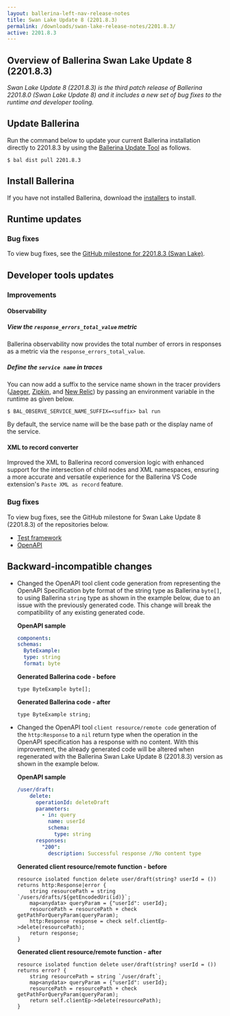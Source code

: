 ```yaml
---
layout: ballerina-left-nav-release-notes
title: Swan Lake Update 8 (2201.8.3) 
permalink: /downloads/swan-lake-release-notes/2201.8.3/
active: 2201.8.3
---
```


## Overview of Ballerina Swan Lake Update 8 (2201.8.3)

<em>Swan Lake Update 8 (2201.8.3) is the third patch release of Ballerina 2201.8.0 (Swan Lake Update 8) and it includes a new set of bug fixes to the runtime and developer tooling.</em>

## Update Ballerina

Run the command below to update your current Ballerina installation directly to 2201.8.3 by using the [Ballerina Update Tool](/learn/update-tool/) as follows.

```
$ bal dist pull 2201.8.3
```

## Install Ballerina

If you have not installed Ballerina, download the [installers](/downloads/#swanlake) to install.

## Runtime updates

### Bug fixes

To view bug fixes, see the [GitHub milestone for 2201.8.3 (Swan Lake)](https://github.com/ballerina-platform/ballerina-lang/issues?q=is%3Aissue+milestone%3A2201.8.3+label%3AType%2FBug+is%3Aclosed+label%3ATeam%2FjBallerina).

## Developer tools updates

### Improvements

#### Observability

##### View the `response_errors_total_value` metric

Ballerina observability now provides the total number of errors in responses as a metric via the `response_errors_total_value`.

##### Define the `service name` in traces

You can now add a suffix to the service name shown in the tracer providers ([Jaeger](https://www.jaegertracing.io/), [Zipkin](https://zipkin.io/), and [New Relic](https://newrelic.com/welcome-back)) by passing an environment variable in the runtime as given below. 

```
$ BAL_OBSERVE_SERVICE_NAME_SUFFIX=<suffix> bal run
```

By default, the service name will be the base path or the display name of the service.

#### XML to record converter

Improved the XML to Ballerina record conversion logic with enhanced support for the intersection of child nodes and XML namespaces, ensuring a more accurate and versatile experience for the Ballerina VS Code extension's `Paste XML as record` feature.

### Bug fixes

To view bug fixes, see the GitHub milestone for Swan Lake Update 8 (2201.8.3) of the repositories below.

- [Test framework](https://github.com/ballerina-platform/ballerina-lang/issues?q=is%3Aissue+milestone%3A2201.8.3+label%3ATeam%2FDevTools+label%3AType%2FBug+is%3Aclosed)
- [OpenAPI](https://github.com/ballerina-platform/ballerina-library/issues?q=is%3Aissue+label%3Amodule%2Fopenapi-tools+label%3AType%2FBug+milestone%3A2201.8.3+is%3Aclosed)

## Backward-incompatible changes

- Changed the OpenAPI tool client code generation from representing the OpenAPI Specification byte format of the string type as Ballerina `byte[]`, to using Ballerina `string` type as shown in the example below, due to an issue with the previously generated code. This change will break the compatibility of any existing generated code.

  **OpenAPI sample**

  ```yaml
  components:
  schemas:
    ByteExample:
    type: string
    format: byte
  ```

  **Generated Ballerina code - before**

  ```ballerina
  type ByteExample byte[];
  ```

  **Generated Ballerina code - after**

  ```ballerina
  type ByteExample string;
  ```

- Changed the OpenAPI tool `client resource/remote code` generation of the `http:Response` to a `nil` return type when the operation in the OpenAPI specification has a response with no content. With this improvement, the already generated code will be altered when regenerated with the Ballerina Swan Lake Update 8 (2201.8.3) version as shown in the example below.

  **OpenAPI sample**

  ```yaml
  /user/draft:
      delete:
        operationId: deleteDraft
        parameters:
          - in: query
            name: userId
            schema:
              type: string    
        responses:
          "200":
            description: Successful response //No content type
  ```

  **Generated client resource/remote function - before**

  ```ballerina
  resource isolated function delete user/draft(string? userId = ()) returns http:Response|error {
      string resourcePath = string `/users/drafts/${getEncodedUri(id)}`;
      map<anydata> queryParam = {"userId": userId};
      resourcePath = resourcePath + check getPathForQueryParam(queryParam);
      http:Response response = check self.clientEp->delete(resourcePath);
      return response;
  }
  ```

  **Generated client resource/remote function - after**

  ```ballerina
  resource isolated function delete user/draft(string? userId = ()) returns error? {
      string resourcePath = string `/user/draft`;
      map<anydata> queryParam = {"userId": userId};
      resourcePath = resourcePath + check getPathForQueryParam(queryParam);
      return self.clientEp->delete(resourcePath);
  }
  ```

